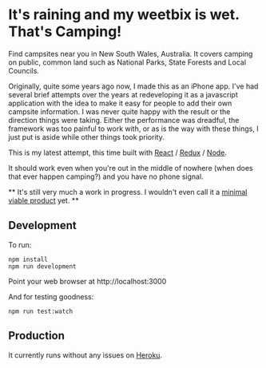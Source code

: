 # It's raining and my weetbix is wet. That's Camping!

Find campsites near you in New South Wales, Australia. It covers camping on public, common land such as National Parks, State Forests and Local Councils.

Originally, quite some years ago now, I made this as an iPhone app. I've had
several brief attempts over the years at redeveloping it as a javascript
application with the idea to make it  easy for people to add their own
campsite information. I was never quite happy with the result or the direction things were taking. Either the performance was dreadful, the framework was too painful to work with, or as is the way with these things, I just put is aside while other things took priority.

This is my latest attempt, this time built with [React](https://facebook.github.io/react/) / [Redux](http://redux.js.org/) / [Node](https://nodejs.org/).

It should work even when you're out in the middle of nowhere (when does that
ever happen camping?) and you have no phone signal.

** It's still very much a work in progress. I wouldn't even call it a [minimal viable product](https://en.wikipedia.org/wiki/Minimum_viable_product) yet. **

## Development

To run:
```
npm install
npm run development
```

Point your web browser at http://localhost:3000

And for testing goodness:
```
npm run test:watch
```

## Production

It currently runs without any issues on [Heroku](https://www.heroku.com/).
